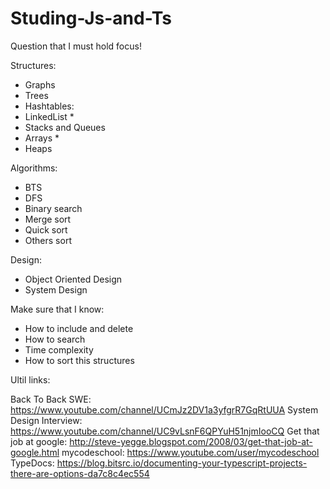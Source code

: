 # Studing-Js-and-Ts

Question that I must hold focus!

Structures:

- Graphs
- Trees
- Hashtables:
- LinkedList *
- Stacks and Queues
- Arrays *
- Heaps

Algorithms:

- BTS
- DFS 
- Binary search
- Merge sort
- Quick sort
- Others sort

Design:

- Object Oriented Design
- System Design

Make sure that I know:

- How to include and delete
- How to search
- Time complexity
- How to sort this structures


Ultil links:

Back To Back SWE: https://www.youtube.com/channel/UCmJz2DV1a3yfgrR7GqRtUUA
System Design Interview: https://www.youtube.com/channel/UC9vLsnF6QPYuH51njmIooCQ
Get that job at google: http://steve-yegge.blogspot.com/2008/03/get-that-job-at-google.html
mycodeschool: https://www.youtube.com/user/mycodeschool
TypeDocs: https://blog.bitsrc.io/documenting-your-typescript-projects-there-are-options-da7c8c4ec554
